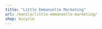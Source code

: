 ```yaml
---
title: "Little Emmanuelle Marketing"
url: /manila/little-emmanuelle-marketing/
shop: bicycle
---
```

